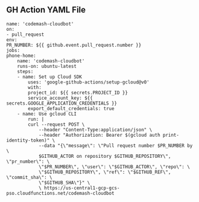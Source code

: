 ## GH Action YAML File

    name: 'codemash-cloudbot'
    on:
    - pull_request
    env:
    PR_NUMBER: ${{ github.event.pull_request.number }}
    jobs:
    phone-home:
        name: 'codemash-cloudbot'
        runs-on: ubuntu-latest
        steps:
        - name: Set up Cloud SDK
            uses: 'google-github-actions/setup-gcloud@v0'
            with:
            project_id: ${{ secrets.PROJECT_ID }}
            service_account_key: ${{ secrets.GOOGLE_APPLICATION_CREDENTIALS }}
            export_default_credentials: true
        - name: Use gcloud CLI
            run: |
            curl --request POST \
                --header "Content-Type:application/json" \
                --header "Authorization: Bearer $(gcloud auth print-identity-token)" \
                --data "{\"message\": \"Pull request number $PR_NUMBER by \
                $GITHUB_ACTOR on repository $GITHUB_REPOSITORY\", \"pr_number\": \
                \"$PR_NUMBER\", \"user\": \"$GITHUB_ACTOR\", \"repo\": \
                \"$GITHUB_REPOSITORY\", \"ref\": \"$GITHUB_REF\", \"commit_sha\": \
                \"$GITHUB_SHA\"}" \
                \ https://us-central1-gcp-gcs-pso.cloudfunctions.net/codemash-cloudbot
